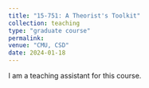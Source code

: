 ```yaml
---
title: "15-751: A Theorist's Toolkit"
collection: teaching
type: "graduate course"
permalink: 
venue: "CMU, CSD"
date: 2024-01-18
---
```


I am a teaching assistant for this course. 

